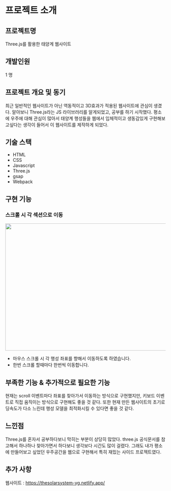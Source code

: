 # 프로젝트 소개

## 프로젝트명
Three.js를 활용한 태양계 웹사이트

## 개발인원
1 명

## 프로젝트 개요 및 동기

최근 일반적인 웹사이트가 아닌 역동적이고 3D효과가 적용된 웹사이트에 관심이 생겼다. 알아보니 Three.js라는 JS 라이브러리를 알게되었고, 공부를 하기 시작했다.
평소에 우주에 대해 관심이 많아서 태양계 행성들을 웹에서 입체적이고 생동감있게 구현해보고싶다는 생각이 들어서 이 웹사이트를 제작하게 되었다.

## 기술 스택

- HTML
- CSS
- Javascript
- Three.js
- gsap
- Webpack

## 구현 기능

### 스크롤 시 각 섹션으로 이동
<img src="https://user-images.githubusercontent.com/17917009/184796320-1eeaa58b-0ae6-4b47-95ae-54d40c521e55.gif" width="800" height="400" />

- 마우스 스크롤 시 각 행성 좌표를 향해서 이동하도록 하였습니다.
- 한번 스크롤 할때마다 한번씩 이동합니다.

## 부족한 기능 & 추가적으로 필요한 기능

현재는 scroll 이벤트마다 좌표를 찾아가서 이동하는 방식으로 구현했지만, 키보드 이벤트로 직접 움직이는 방식으로 구현해도 좋을 것 같다.
또한 현재 만든 웹사이트의 초기로딩속도가 다소 느린데 행성 모델을 최적화시킬 수 있다면 좋을 것 같다.

## 느낀점

Three.js를 혼자서 공부하다보니 막히는 부분이 상당히 많았다. three.js 공식문서를 참고해서 하나하나 찾아가면서 하다보니 생각보다 시간도 많이 걸렸다. 
그래도 내가 평소에 만들어보고 싶었던 우주공간을 웹으로 구현해서 특히 재밌는 사이드 프로젝트였다. 

## 추가 사항

웹사이트 : https://thesolarsystem-yg.netlify.app/
